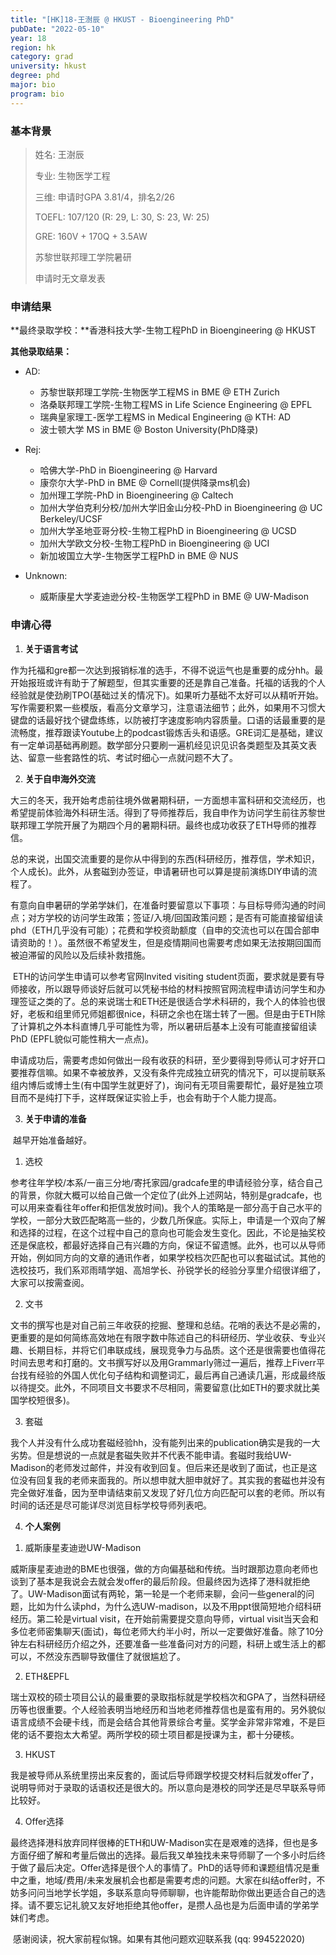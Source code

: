 ```yaml
---
title: "[HK]18-王澍辰 @ HKUST - Bioengineering PhD"
pubDate: "2022-05-10"
year: 18
region: hk
category: grad
university: hkust
degree: phd
major: bio
program: bio
---
```


### 基本背景

>  姓名: 王澍辰
>
> 专业: 生物医学工程
>
> 三维: 申请时GPA 3.81/4，排名2/26
>
> TOEFL: 107/120 (R: 29, L: 30, S: 23, W: 25)
>
> GRE: 160V + 170Q + 3.5AW
>
> 苏黎世联邦理工学院暑研
>
> 申请时无文章发表

### 申请结果

**最终录取学校：**香港科技大学-生物工程PhD in Bioengineering @ HKUST

**其他录取结果：**

* AD:
  * 苏黎世联邦理工学院-生物医学工程MS in BME @ ETH Zurich
  * 洛桑联邦理工学院-生物工程MS in Life Science Engineering @ EPFL
  * 瑞典皇家理工-医学工程MS in Medical Engineering @ KTH: AD
  * 波士顿大学 MS in BME @ Boston University(PhD降录)

* Rej:
  * 哈佛大学-PhD in Bioengineering @ Harvard
  * 康奈尔大学-PhD in BME @ Cornell(提供降录ms机会)
  * 加州理工学院-PhD in Bioengineering @ Caltech
  * 加州大学伯克利分校/加州大学旧金山分校-PhD in Bioengineering @ UC Berkeley/UCSF
  * 加州大学圣地亚哥分校-生物工程PhD in Bioengineering @ UCSD
  * 加州大学欧文分校-生物工程PhD in Bioengineering @ UCI
  * 新加坡国立大学-生物医学工程PhD in BME @ NUS

* Unknown:
  * 威斯康星大学麦迪逊分校-生物医学工程PhD in BME @ UW-Madison

### 申请心得

1. **关于语言考试**

​		作为托福和gre都一次达到报销标准的选手，不得不说运气也是重要的成分hh。最开始报班或许有助于了解题型，但其实重要的还是靠自己准备。托福的话我的个人经验就是使劲刷TPO(基础过关的情况下)。如果听力基础不太好可以从精听开始。写作需要积累一些模版，看高分文章学习，注意语法细节；此外，如果用不习惯大键盘的话最好找个键盘练练，以防被打字速度影响内容质量。口语的话最重要的是流畅度，推荐跟读Youtube上的podcast锻炼舌头和语感。GRE词汇是基础，建议有一定单词基础再刷题。数学部分只要刷一遍机经见识见识各类题型及其英文表达、留意一些套路性的坑、考试时细心一点就问题不大了。

 

2. **关于自申海外交流**

​		大三的冬天，我开始考虑前往境外做暑期科研，一方面想丰富科研和交流经历，也希望提前体验海外科研生活。得到了导师推荐后，我自申作为访问学生前往苏黎世联邦理工学院开展了为期四个月的暑期科研。最终也成功收获了ETH导师的推荐信。

​		总的来说，出国交流重要的是你从中得到的东西(科研经历，推荐信，学术知识，个人成长)。此外，从套磁到办签证，申请暑研也可以算是提前演练DIY申请的流程了。

​		有意向自申暑研的学弟学妹们，在准备时要留意以下事项：与目标导师沟通的时间点；对方学校的访问学生政策；签证/入境/回国政策问题；是否有可能直接留组读phd（ETH几乎没有可能）；花费和学校资助额度（自申的交流也可以在国合部申请资助的！）。虽然很不希望发生，但是疫情期间也需要考虑如果无法按期回国而被迫滞留的风险以及后续补救措施。

​		ETH的访问学生申请可以参考官网Invited visiting student页面，要求就是要有导师接收，所以跟导师谈好后就可以凭秘书给的材料按照官网流程申请访问学生和办理签证之类的了。总的来说瑞士和ETH还是很适合学术科研的，我个人的体验也很好，老板和组里师兄师姐都很nice，科研之余也在瑞士转了一圈。但是由于ETH除了计算机之外本科直博几乎可能性为零，所以暑研后基本上没有可能直接留组读PhD (EPFL貌似可能性稍大一点点)。

​		申请成功后，需要考虑如何做出一段有收获的科研，至少要得到导师认可才好开口要推荐信嘛。如果不幸被放养，又没有条件完成独立研究的情况下，可以提前联系组内博后或博士生(有中国学生就更好了)，询问有无项目需要帮忙，最好是独立项目而不是纯打下手，这样既保证实验上手，也会有助于个人能力提高。

3. **关于申请的准备**

​	越早开始准备越好。

1. 选校

​		参考往年学校/本系/一亩三分地/寄托家园/gradcafe里的申请经验分享，结合自己的背景，你就大概可以给自己做一个定位了(此外上述网站，特别是gradcafe，也可以用来查看往年offer和拒信发放时间)。我个人的策略是一部分高于自己水平的学校，一部分大致匹配略高一些的，少数几所保底。实际上，申请是一个双向了解和选择的过程，在这个过程中自己的意向也可能会发生变化。因此，不论是抽奖校还是保底校，都最好选择自己有兴趣的方向，保证不留遗憾。此外，也可以从导师开始，例如同方向的文章的通讯作者，如果学校档次匹配也可以套磁试试。其他的选校技巧，我们系邓雨晴学姐、高旭学长、孙锐学长的经验分享里介绍很详细了，大家可以按需查阅。

2. 文书

​		文书的撰写也是对自己前三年收获的挖掘、整理和总结。花哨的表达不是必需的，更重要的是如何简练高效地在有限字数中陈述自己的科研经历、学业收获、专业兴趣、长期目标，并将它们串联成线，展现竞争力与品质。这个还是很需要也值得花时间去思考和打磨的。文书撰写好以及用Grammarly筛过一遍后，推荐上Fiverr平台找有经验的外国人优化句子结构和调整词汇，最后再自己通读几遍，形成最终版以待提交。此外，不同项目文书要求不尽相同，需要留意(比如ETH的要求就比美国学校短很多)。

3. 套磁

​		我个人并没有什么成功套磁经验hh，没有能列出来的publication确实是我的一大劣势。但是想说的一点就是套磁失败并不代表不能申请。套磁时我给UW-Madison的老师发过邮件，并没有收到回复。但后来还是收到了面试，也正是这位没有回复我的老师来面我的。所以想申就大胆申就好了。其实我的套磁也并没有完全做好准备，因为至申请结束前又发现了好几位方向匹配可以套的老师。所以有时间的话还是尽可能详尽浏览目标学校导师列表吧。

4. **个人案例**

1) 威斯康星麦迪逊UW-Madison

​		威斯康星麦迪逊的BME也很强，做的方向偏基础和传统。当时跟那边意向老师也谈到了基本是我说会去就会发offer的最后阶段。但最终因为选择了港科就拒绝了。UW-Madison面试有两轮，第一轮是一个老师来聊，会问一些general的问题，比如为什么读phd，为什么选UW-madison，以及不用ppt很简短地介绍科研经历。第二轮是virtual visit，在开始前需要提交意向导师，virtual visit当天会和多位老师密集聊天(面试)，每位老师大约半小时，所以一定要做好准备。除了10分钟左右科研经历介绍之外，还要准备一些准备问对方的问题，科研上或生活上的都可以，不然没东西聊导致僵住了就很尴尬了。

2) ETH&EPFL

​		瑞士双校的硕士项目公认的最重要的录取指标就是学校档次和GPA了，当然科研经历等也很重要。个人经验表明当地经历和当地老师推荐信也是蛮有用的。另外貌似语言成绩不会硬卡线，而是会结合其他背景综合考量。奖学金非常非常难，不是巨佬的话不要抱太大希望。两所学校的硕士项目都是授课为主，都十分硬核。

3) HKUST

​		我是被导师从系统里捞出来反套的，面试后导师跟学校提交材料后就发offer了，说明导师对于录取的话语权还是很大的。所以意向是港校的同学还是尽早联系导师比较好。

4) Offer选择

​		最终选择港科放弃同样很棒的ETH和UW-Madison实在是艰难的选择，但也是多方面仔细了解和考量后做出的选择。最后我又单独找未来导师聊了一个多小时后终于做了最后决定。Offer选择是很个人的事情了。PhD的话导师和课题组情况是重中之重，地域/费用/未来发展机会也都是需要考虑的问题。大家在纠结offer时，不妨多问问当地学长学姐，多联系意向导师聊聊，也许能帮助你做出更适合自己的选择。请不要忘记礼貌又友好地拒绝其他offer，是攒人品也是为后面申请的学弟学妹们考虑。

 

​		感谢阅读，祝大家前程似锦。如果有其他问题欢迎联系我 (qq: 994522020)
